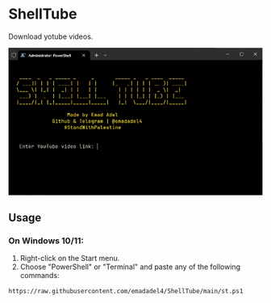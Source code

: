 # ShellTube
 Download yotube videos.

 <p>
  <p align="center">
    <img src="https://raw.githubusercontent.com/emadadel4/ShellTube/main/demo.PNG" alt="ShellTube" style="max-width: 100%;">
</p>

## Usage

<h3>On Windows 10/11:</h3>
<ol>
<li>Right-click on the Start menu.</li>
<li>Choose "PowerShell" or "Terminal" and paste any of the following commands:</li>
</ol>

 <pre><code>https://raw.githubusercontent.com/emadadel4/ShellTube/main/st.ps1</code></pre>

